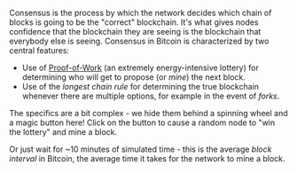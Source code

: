 Consensus is the process by which the network decides which chain of blocks is going to be the "correct" blockchain.
It's what gives nodes confidence that the blockchain they are seeing is the blockchain that everybody else is seeing.
Consensus in Bitcoin is characterized by two central features:

- Use of [Proof-of-Work](consensus/pow) (an extremely energy-intensive lottery) for determining who will get to propose (or *mine*) the next block.
- Use of the *longest chain rule* for determining the true blockchain whenever there are multiple options,
for example in the event of *forks*.

The specifics are a bit complex - we hide them behind a spinning wheel and a magic button here!
Click on the button to cause a random node to "win the lottery" and mine a block.

Or just wait for ~10 minutes of simulated time - this is the average *block interval* in Bitcoin,
the average time it takes for the network to mine a block.
